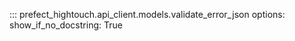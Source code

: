 ::: prefect_hightouch.api_client.models.validate_error_json
    options:
      show_if_no_docstring: True